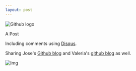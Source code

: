 ```yaml
---
layout: post
---
```

![Github logo](http://jaredmusil.com/img/icon/social/github.png)

A Post

Including comments using [Disqus](http://www.disqus.com).

Sharing Jose's [Github blog](http://joseai.github.io/) and Valeria's [github blog](http://valesbc.github.io/) as well.

![Img](https://farm8.staticflickr.com/7580/16149369397_2be8da8f9f.jpg)
